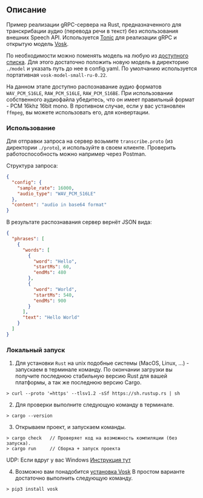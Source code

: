 ## ОписаниеПример реализации gRPC-сервера на Rust, предназначенного для транскрибации аудио (перевода речи в текст) без использования внешних Speech API. Используется [Tonic](https://github.com/hyperium/tonic) для реализации gRPC и открытую модель [Vosk](https://alphacephei.com/vosk).По необходимости можно поменять модель на любую из [доступного списка](https://alphacephei.com/vosk/models). Для этого достаточно положить новую модель в директорию `./model` и указать путь до нее в config.yaml.По умолчанию используется портативная `vosk-model-small-ru-0.22`.На данном этапе доступно распознавание аудио форматов `WAV_PCM_S16LE`, `RAW_PCM_S16LE`, `RAW_PCM_S16BE`.При использовании собственного аудиофайла убедитесь, что он имеет правильный формат - PCM 16khz 16bit mono. В противном случае, если у вас установлен `ffmpeg`, вы можете использовать его, для конвертации.### ИспользованиеДля отправки запроса на сервер возьмите `transcribe.proto` (из директории `./proto`), и используйте в своем клиенте.Проверить работоспособность можно например через Postman.Cтруктура запроса:```Json{  "config": {    "sample_rate": 16000,    "audio_type": "WAV_PCM_S16LE"  },  "content": "audio in base64 format"}```В результате распознавания сервер вернёт JSON вида:```Json{  "phrases": [    {      "words": [        {          "word": "Hello",          "startMs": 60,          "endMs": 480        },        {          "word": "World",          "startMs": 540,          "endMs": 900        }      ],      "text": "Hello World"    }  ]}```### Локальный запуск1) Для установки `Rust` на unix подобные системы (MacOS, Linux, ...) - запускаем в терминале команду.По окончании загрузки вы получите последнюю стабильную версию Rust для вашей платформы, а так же последнюю версию Cargo.```shell> curl --proto '=https' --tlsv1.2 -sSf https://sh.rustup.rs | sh```2) Для проверки выполните следующую команду в терминале.```shell> cargo --version```3) Открываем проект, и запускаем команды.```shell> cargo check   // Проверяет код на возможность компиляции (без запуска).> cargo run     // Сборка + запуск проекта```UDP: Если вдруг у вас Windows[Инструкция тут](https://forge.rust-lang.org/infra/other-installation-methods.html)4) Возможно вам понадобится [установка Vosk](https://alphacephei.com/vosk/install)В простом варианте достаточно выполнить следующую команду.```shell> pip3 install vosk```